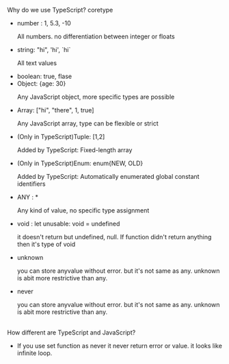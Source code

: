 Why do we use TypeScript?
coretype

<ul>
<li>number : 1, 5.3, -10</li><p>All numbers. no differentiation between integer or floats</p>
<li>string: "hi", 'hi', `hi`</li><p>All text values</p>
<li>boolean: true, flase</li>
<li>Object: {age: 30}</li><p>Any JavaScript object, more specific types are possible</p>
<li>Array: ["hi", "there", 1, true]</li><p>Any JavaScript array, type can be flexible or strict</p>
<li>(Only in TypeScript)Tuple: [1,2]</li><p>Added by TypeScript: Fixed-length array</p>
<li>(Only in TypeScript)Enum: enum{NEW, OLD}</li><p>Added by TypeScript: Automatically enumerated global constant identifiers</p>
<li>ANY : *</li><p>Any kind of value, no specific type assignment</p>
<li>void : let unusable: void = undefined</li><p>it doesn't return but undefined, null. If function didn't return anything then it's type of void</p>
<li>unknown</li><p>you can store anyvalue without error. but it's not same as any. unknown is abit more restrictive than any.</p>
<li>never</li><p>you can store anyvalue without error. but it's not same as any. unknown is abit more restrictive than any.</p>

</ul>
<br/>
How different are TypeScript and JavaScript?
<ul>
<li>If you use set function as never it never return error or value. it looks like infinite loop.</li>
</ul>
